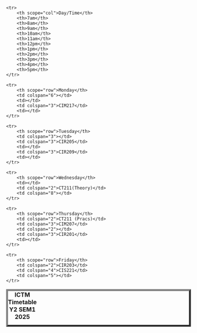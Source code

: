 <html>
<body>
<head>
    <title>Tables</title>
</head>
<table border="5">
    <caption><b>ICTM Timetable Y2 SEM1 2025</b></caption>

    <tr>
        <th scope="col">Day/Time</th>
        <th>7am</th>
        <th>8am</th>
        <th>9am</th>
        <th>10am</th>
        <th>11am</th>
        <th>12pm</th>
        <th>1pm</th>
        <th>2pm</th>
        <th>3pm</th>
        <th>4pm</th>
        <th>5pm</th>
    </tr>

    <tr>
        <th scope="row">Monday</th>
        <td colspan="6"></td>
        <td></td>
        <td colspan="3">CIM217</td>
        <td></td>
    </tr>

    <tr>
        <th scope="row">Tuesday</th>
        <td colspan="3"></td>
        <td colspan="3">CIR205</td>
        <td></td>
        <td colspan="3">CIR209</td>
        <td></td>
    </tr>

    <tr>
        <th scope="row">Wednesday</th>
        <td></td>
        <td colspan="2">CT211(Theory)</td>
        <td colspan="8"></td>
    </tr>

    <tr>
        <th scope="row">Thursday</th>
        <td colspan="2">CT211 (Pracs)</td>
        <td colspan="3">CIM207</td>
        <td colspan="2"></td>
        <td colspan="3">CIR201</td>
        <td></td>
    </tr>

    <tr>
        <th scope="row">Friday</th>
        <td colspan="2">CIR203</td>
        <td colspan="4">CIS221</td>
        <td colspan="5"></td>
    </tr>

</table>
</body>
</html>
